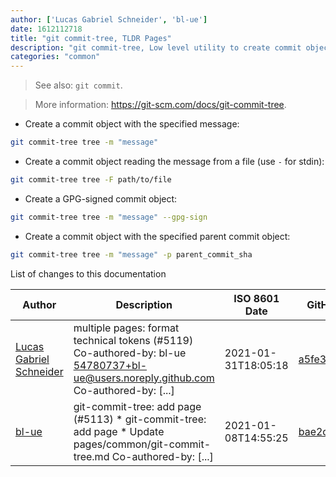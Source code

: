 ```yaml
---
author: ['Lucas Gabriel Schneider', 'bl-ue']
date: 1612112718
title: "git commit-tree, TLDR Pages"
description: "git commit-tree, Low level utility to create commit objects."
categories: "common"
---
```

> See also: `git commit`.

> More information: <https://git-scm.com/docs/git-commit-tree>.

- Create a commit object with the specified message:

```bash
git commit-tree tree -m "message"
```

- Create a commit object reading the message from a file (use `-` for stdin):

```bash
git commit-tree tree -F path/to/file
```

- Create a GPG-signed commit object:

```bash
git commit-tree tree -m "message" --gpg-sign
```

- Create a commit object with the specified parent commit object:

```bash
git commit-tree tree -m "message" -p parent_commit_sha
```
List of changes to this documentation


Author | Description | ISO 8601 Date | GitHub link
------|-----|-----|-----
[Lucas Gabriel Schneider](mailto:casdpa@gmail.com) | multiple pages: format technical tokens (#5119) Co-authored-by: bl-ue <54780737+bl-ue@users.noreply.github.com> Co-authored-by: [...] | 2021-01-31T18:05:18 | [a5fe31bc47ae](https://github.com/tldr-pages/tldr/commit/a5fe31bc47aece3efa5e66b52b3cf384f27d5d72)
[bl-ue](mailto:54780737+bl-ue@users.noreply.github.com) | git-commit-tree: add page (#5113) * git-commit-tree: add page * Update pages/common/git-commit-tree.md Co-authored-by: [...] | 2021-01-08T14:55:25 | [bae2dd054fdc](https://github.com/tldr-pages/tldr/commit/bae2dd054fdc96927cdf7decb7ace7365292c5c9)

